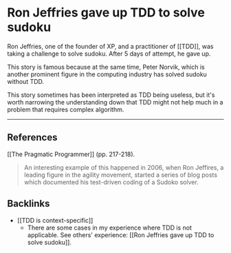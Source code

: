 # Ron Jeffries gave up TDD to solve sudoku
Ron Jeffries, one of the founder of XP, and a practitioner of [[TDD]], was taking a challenge to solve sudoku. After 5 days of attempt, he gave up.

This story is famous because at the same time, Peter Norvik, which is another prominent figure in the computing industry has solved sudoku without TDD.

This story sometimes has been interpreted as TDD being useless, but it's worth narrowing the understanding down that TDD might not help much in a problem that requires complex algorithm.

---

## References

[[The Pragmatic Programmer]] (pp. 217-218).

> An interesting example of this happened in 2006, when Ron Jeffires, a leading figure in the agility movement, started a series of blog posts which documented his test-driven coding of a Sudoko solver.

## Backlinks
* [[TDD is context-specific]]
	* There are some cases in my experience where TDD is not applicable. See others' experience: [[Ron Jeffries gave up TDD to solve sudoku]].

<!-- #evergreen -->

<!-- {BearID:78BEA985-9321-49F1-9465-793AA853ABC8-91861-00001282820C0207} -->
